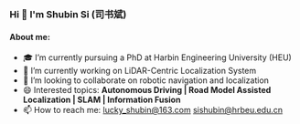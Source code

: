 ### Hi 👋 I'm Shubin Si (司书斌)

#### About me: 

- 🎓 I’m currently pursuing a PhD at Harbin Engineering University (HEU)
- 🌱 I’m currently working on LiDAR-Centric Localization System 
- 🤖 I’m looking to collaborate on robotic navigation and localization 
- 😄 Interested topics: **Autonomous Driving | Road Model Assisted Localization | SLAM | Information Fusion**
- 📫 How to reach me: <lucky_shubin@163.com> <sishubin@hrbeu.edu.cn>






<!--
**xiaobrnbrn/xiaobrnbrn** is a ✨ _special_ ✨ repository because its `README.md` (this file) appears on your GitHub profile.

Here are some ideas to get you started:

- 🔭 I’m currently working on ...
- 🌱 I’m currently learning ...
- 👯 I’m looking to collaborate on ...
- 🤔 I’m looking for help with ...
- 💬 Ask me about ...
- 📫 How to reach me: ...
- 😄 Pronouns: ...
- ⚡ Fun fact: ...
-->

